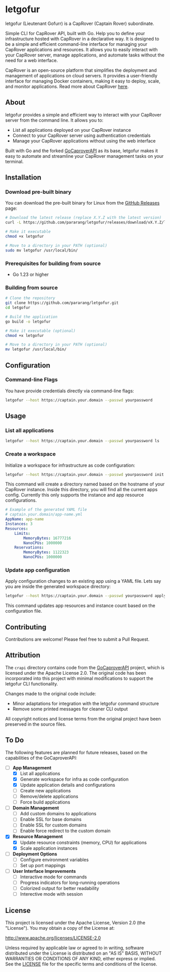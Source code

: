 # letgofur

letgofur (Lieutenant Gofurr) is a CapRover (Captain Rover) subordinate.

Simple CLI for CapRover API, built with Go. Help you to define your infrastructure hosted with CapRover in a declarative way. It is designed to be a simple and efficient command-line interface for managing your CapRover applications and resources.
It allows you to easily interact with your CapRover server, manage applications, and automate tasks without the need for a web interface.

CapRover is an open-source platform that simplifies the deployment and management of applications on cloud servers. It provides a user-friendly interface for managing Docker containers, making it easy to deploy, scale, and monitor applications. Read more about CapRover [here](https://caprover.com/).

## About

letgofur provides a simple and efficient way to interact with your CapRover server from the command line. It allows you to:

- List all applications deployed on your CapRover instance
- Connect to your CapRover server using authentication credentials
- Manage your CapRover applications without using the web interface

Built with Go and the forked [GoCaproverAPI](https://github.com/ErSauravAdhikari/GoCaproverAPI) as its base, letgofur makes it easy to automate and streamline your CapRover management tasks on your terminal.

## Installation

### Download pre-built binary

You can download the pre-built binary for Linux from the [GitHub Releases](https://github.com/pararang/letgofur/releases) page:

```bash
# Download the latest release (replace X.Y.Z with the latest version)
curl -L https://github.com/pararang/letgofur/releases/download/vX.Y.Z/letgofur-linux-amd64 -o letgofur

# Make it executable
chmod +x letgofur

# Move to a directory in your PATH (optional)
sudo mv letgofur /usr/local/bin/
```

### Prerequisites for building from source

- Go 1.23 or higher

### Building from source

```bash
# Clone the repository
git clone https://github.com/pararang/letgofur.git
cd letgofur

# Build the application
go build -o letgofur

# Make it executable (optional)
chmod +x letgofur

# Move to a directory in your PATH (optional)
mv letgofur /usr/local/bin/
```

## Configuration

### Command-line Flags

You have provide credentials directly via command-line flags:

```bash
letgofur --host https://captain.your.domain --passwd yourpassword
```

## Usage

### List all applications

```bash
letgofur --host https://captain.your.domain --passwd yourpassword ls
```

### Create a workspace
Initialize a workspace for infrastructure as code configuration:

```bash
letgofur --host https://captain.your.domain --passwd yourpassword init
```

This command will create a directory named based on the hostname of your CapRover instance. Inside this directory, you will find all the current apps config. Currently this only supports the instance and app resource configurations.

```yaml
# Example of the generated YAML file
# captain.your.domain/app-name.yml
AppName: app-name
Instances: 3
Resources:
    Limits:
        MemoryBytes: 16777216
        NanoCPUs: 1000000
    Reservations:
        MemoryBytes: 1122323
        NanoCPUs: 1000000
```

### Update app configuration

Apply configuration changes to an existing app using a YAML file. Lets say you are inside the generated workspace directory:

```bash
letgofur --host https://captain.your.domain --passwd yourpassword apply app-name.yml
```

This command updates app resources and instance count based on the configuration file.

## Contributing

Contributions are welcome! Please feel free to submit a Pull Request.

## Attribution

The `crapi` directory contains code from the [GoCaproverAPI](https://github.com/ErSauravAdhikari/GoCaproverAPI) project, which is licensed under the Apache License 2.0. The original code has been incorporated into this project with minimal modifications to support the letgofur CLI functionality.

Changes made to the original code include:
- Minor adaptations for integration with the letgofur command structure
- Remove some printed messages for cleaner CLI output

All copyright notices and license terms from the original project have been preserved in the source files.

## To Do

The following features are planned for future releases, based on the capabilities of the GoCaproverAPI:

- [ ] **App Management**
  - [x] List all applications
  - [x] Generate workspace for infra as code configuration
  - [x] Update application details and configurations
  - [ ] Create new applications 
  - [ ] Remove/delete applications 
  - [ ] Force build applications 

- [ ] **Domain Management**
  - [ ] Add custom domains to applications 
  - [ ] Enable SSL for base domains 
  - [ ] Enable SSL for custom domains 
  - [ ] Enable force redirect to the custom domain

- [x] **Resource Management**
  - [x] Update resource constraints (memory, CPU) for applications
  - [x] Scale application instances

- [ ] **Deployment Options**
  - [ ] Configure environment variables
  - [ ] Set up port mappings

- [ ] **User Interface Improvements**
  - [ ] Interactive mode for commands
  - [ ] Progress indicators for long-running operations
  - [ ] Colorized output for better readability
  - [ ] Interective mode with session

## License

This project is licensed under the Apache License, Version 2.0 (the "License"). You may obtain a copy of the License at:

http://www.apache.org/licenses/LICENSE-2.0

Unless required by applicable law or agreed to in writing, software distributed under the License is distributed on an "AS IS" BASIS, WITHOUT WARRANTIES OR CONDITIONS OF ANY KIND, either express or implied. See the [LICENSE](LICENSE) file for the specific terms and conditions of the license.

